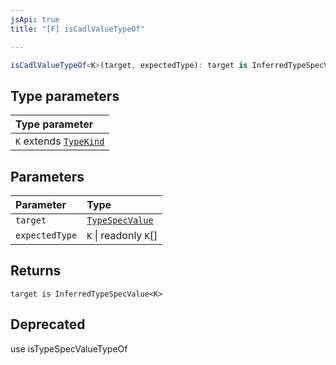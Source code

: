 ```yaml
---
jsApi: true
title: "[F] isCadlValueTypeOf"

---
```

```ts
isCadlValueTypeOf<K>(target, expectedType): target is InferredTypeSpecValue<K>
```

## Type parameters

| Type parameter |
| :------ |
| `K` extends [`TypeKind`](../type-aliases/TypeKind.md) |

## Parameters

| Parameter | Type |
| :------ | :------ |
| `target` | [`TypeSpecValue`](../type-aliases/TypeSpecValue.md) |
| `expectedType` | `K` \| readonly `K`[] |

## Returns

`target is InferredTypeSpecValue<K>`

## Deprecated

use isTypeSpecValueTypeOf
